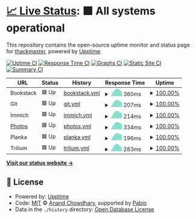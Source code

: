 # [📈 Live Status](https://thackmaster.github.io/status-gh): <!--live status--> **🟩 All systems operational**

This repository contains the open-source uptime monitor and status page for [thackmaster](https://github.com/thackmaster), powered by [Upptime](https://github.com/upptime/upptime).

[![Uptime CI](https://github.com/thackmaster/status-gh/workflows/Uptime%20CI/badge.svg)](https://github.com/thackmaster/status-gh/actions?query=workflow%3A%22Uptime+CI%22)
[![Response Time CI](https://github.com/thackmaster/status-gh/workflows/Response%20Time%20CI/badge.svg)](https://github.com/thackmaster/status-gh/actions?query=workflow%3A%22Response+Time+CI%22)
[![Graphs CI](https://github.com/thackmaster/status-gh/workflows/Graphs%20CI/badge.svg)](https://github.com/thackmaster/status-gh/actions?query=workflow%3A%22Graphs+CI%22)
[![Static Site CI](https://github.com/thackmaster/status-gh/workflows/Static%20Site%20CI/badge.svg)](https://github.com/thackmaster/status-gh/actions?query=workflow%3A%22Static+Site+CI%22)
[![Summary CI](https://github.com/thackmaster/status-gh/workflows/Summary%20CI/badge.svg)](https://github.com/thackmaster/status-gh/actions?query=workflow%3A%22Summary+CI%22)

<!--start: status pages-->
<!-- This summary is generated by Upptime (https://github.com/upptime/upptime) -->
<!-- Do not edit this manually, your changes will be overwritten -->
<!-- prettier-ignore -->
| URL | Status | History | Response Time | Uptime |
| --- | ------ | ------- | ------------- | ------ |
| <img alt="" src="https://icons.duckduckgo.com/ip3/null.ico" height="13"> Bookstack | 🟩 Up | [bookstack.yml](https://github.com/thackmaster/status-gh/commits/HEAD/history/bookstack.yml) | <details><summary><img alt="Response time graph" src="./graphs/bookstack/response-time-week.png" height="20"> 360ms</summary><br><a href="https://thackmaster.github.io/status-gh/history/bookstack"><img alt="Response time 360" src="https://img.shields.io/endpoint?url=https%3A%2F%2Fraw.githubusercontent.com%2Fthackmaster%2Fstatus-gh%2FHEAD%2Fapi%2Fbookstack%2Fresponse-time.json"></a><br><a href="https://thackmaster.github.io/status-gh/history/bookstack"><img alt="24-hour response time 360" src="https://img.shields.io/endpoint?url=https%3A%2F%2Fraw.githubusercontent.com%2Fthackmaster%2Fstatus-gh%2FHEAD%2Fapi%2Fbookstack%2Fresponse-time-day.json"></a><br><a href="https://thackmaster.github.io/status-gh/history/bookstack"><img alt="7-day response time 360" src="https://img.shields.io/endpoint?url=https%3A%2F%2Fraw.githubusercontent.com%2Fthackmaster%2Fstatus-gh%2FHEAD%2Fapi%2Fbookstack%2Fresponse-time-week.json"></a><br><a href="https://thackmaster.github.io/status-gh/history/bookstack"><img alt="30-day response time 360" src="https://img.shields.io/endpoint?url=https%3A%2F%2Fraw.githubusercontent.com%2Fthackmaster%2Fstatus-gh%2FHEAD%2Fapi%2Fbookstack%2Fresponse-time-month.json"></a><br><a href="https://thackmaster.github.io/status-gh/history/bookstack"><img alt="1-year response time 360" src="https://img.shields.io/endpoint?url=https%3A%2F%2Fraw.githubusercontent.com%2Fthackmaster%2Fstatus-gh%2FHEAD%2Fapi%2Fbookstack%2Fresponse-time-year.json"></a></details> | <details><summary><a href="https://thackmaster.github.io/status-gh/history/bookstack">100.00%</a></summary><a href="https://thackmaster.github.io/status-gh/history/bookstack"><img alt="All-time uptime 100.00%" src="https://img.shields.io/endpoint?url=https%3A%2F%2Fraw.githubusercontent.com%2Fthackmaster%2Fstatus-gh%2FHEAD%2Fapi%2Fbookstack%2Fuptime.json"></a><br><a href="https://thackmaster.github.io/status-gh/history/bookstack"><img alt="24-hour uptime 100.00%" src="https://img.shields.io/endpoint?url=https%3A%2F%2Fraw.githubusercontent.com%2Fthackmaster%2Fstatus-gh%2FHEAD%2Fapi%2Fbookstack%2Fuptime-day.json"></a><br><a href="https://thackmaster.github.io/status-gh/history/bookstack"><img alt="7-day uptime 100.00%" src="https://img.shields.io/endpoint?url=https%3A%2F%2Fraw.githubusercontent.com%2Fthackmaster%2Fstatus-gh%2FHEAD%2Fapi%2Fbookstack%2Fuptime-week.json"></a><br><a href="https://thackmaster.github.io/status-gh/history/bookstack"><img alt="30-day uptime 100.00%" src="https://img.shields.io/endpoint?url=https%3A%2F%2Fraw.githubusercontent.com%2Fthackmaster%2Fstatus-gh%2FHEAD%2Fapi%2Fbookstack%2Fuptime-month.json"></a><br><a href="https://thackmaster.github.io/status-gh/history/bookstack"><img alt="1-year uptime 100.00%" src="https://img.shields.io/endpoint?url=https%3A%2F%2Fraw.githubusercontent.com%2Fthackmaster%2Fstatus-gh%2FHEAD%2Fapi%2Fbookstack%2Fuptime-year.json"></a></details>
| <img alt="" src="https://icons.duckduckgo.com/ip3/null.ico" height="13"> Git | 🟩 Up | [git.yml](https://github.com/thackmaster/status-gh/commits/HEAD/history/git.yml) | <details><summary><img alt="Response time graph" src="./graphs/git/response-time-week.png" height="20"> 207ms</summary><br><a href="https://thackmaster.github.io/status-gh/history/git"><img alt="Response time 207" src="https://img.shields.io/endpoint?url=https%3A%2F%2Fraw.githubusercontent.com%2Fthackmaster%2Fstatus-gh%2FHEAD%2Fapi%2Fgit%2Fresponse-time.json"></a><br><a href="https://thackmaster.github.io/status-gh/history/git"><img alt="24-hour response time 207" src="https://img.shields.io/endpoint?url=https%3A%2F%2Fraw.githubusercontent.com%2Fthackmaster%2Fstatus-gh%2FHEAD%2Fapi%2Fgit%2Fresponse-time-day.json"></a><br><a href="https://thackmaster.github.io/status-gh/history/git"><img alt="7-day response time 207" src="https://img.shields.io/endpoint?url=https%3A%2F%2Fraw.githubusercontent.com%2Fthackmaster%2Fstatus-gh%2FHEAD%2Fapi%2Fgit%2Fresponse-time-week.json"></a><br><a href="https://thackmaster.github.io/status-gh/history/git"><img alt="30-day response time 207" src="https://img.shields.io/endpoint?url=https%3A%2F%2Fraw.githubusercontent.com%2Fthackmaster%2Fstatus-gh%2FHEAD%2Fapi%2Fgit%2Fresponse-time-month.json"></a><br><a href="https://thackmaster.github.io/status-gh/history/git"><img alt="1-year response time 207" src="https://img.shields.io/endpoint?url=https%3A%2F%2Fraw.githubusercontent.com%2Fthackmaster%2Fstatus-gh%2FHEAD%2Fapi%2Fgit%2Fresponse-time-year.json"></a></details> | <details><summary><a href="https://thackmaster.github.io/status-gh/history/git">100.00%</a></summary><a href="https://thackmaster.github.io/status-gh/history/git"><img alt="All-time uptime 100.00%" src="https://img.shields.io/endpoint?url=https%3A%2F%2Fraw.githubusercontent.com%2Fthackmaster%2Fstatus-gh%2FHEAD%2Fapi%2Fgit%2Fuptime.json"></a><br><a href="https://thackmaster.github.io/status-gh/history/git"><img alt="24-hour uptime 100.00%" src="https://img.shields.io/endpoint?url=https%3A%2F%2Fraw.githubusercontent.com%2Fthackmaster%2Fstatus-gh%2FHEAD%2Fapi%2Fgit%2Fuptime-day.json"></a><br><a href="https://thackmaster.github.io/status-gh/history/git"><img alt="7-day uptime 100.00%" src="https://img.shields.io/endpoint?url=https%3A%2F%2Fraw.githubusercontent.com%2Fthackmaster%2Fstatus-gh%2FHEAD%2Fapi%2Fgit%2Fuptime-week.json"></a><br><a href="https://thackmaster.github.io/status-gh/history/git"><img alt="30-day uptime 100.00%" src="https://img.shields.io/endpoint?url=https%3A%2F%2Fraw.githubusercontent.com%2Fthackmaster%2Fstatus-gh%2FHEAD%2Fapi%2Fgit%2Fuptime-month.json"></a><br><a href="https://thackmaster.github.io/status-gh/history/git"><img alt="1-year uptime 100.00%" src="https://img.shields.io/endpoint?url=https%3A%2F%2Fraw.githubusercontent.com%2Fthackmaster%2Fstatus-gh%2FHEAD%2Fapi%2Fgit%2Fuptime-year.json"></a></details>
| <img alt="" src="https://icons.duckduckgo.com/ip3/null.ico" height="13"> Immich | 🟩 Up | [immich.yml](https://github.com/thackmaster/status-gh/commits/HEAD/history/immich.yml) | <details><summary><img alt="Response time graph" src="./graphs/immich/response-time-week.png" height="20"> 214ms</summary><br><a href="https://thackmaster.github.io/status-gh/history/immich"><img alt="Response time 214" src="https://img.shields.io/endpoint?url=https%3A%2F%2Fraw.githubusercontent.com%2Fthackmaster%2Fstatus-gh%2FHEAD%2Fapi%2Fimmich%2Fresponse-time.json"></a><br><a href="https://thackmaster.github.io/status-gh/history/immich"><img alt="24-hour response time 214" src="https://img.shields.io/endpoint?url=https%3A%2F%2Fraw.githubusercontent.com%2Fthackmaster%2Fstatus-gh%2FHEAD%2Fapi%2Fimmich%2Fresponse-time-day.json"></a><br><a href="https://thackmaster.github.io/status-gh/history/immich"><img alt="7-day response time 214" src="https://img.shields.io/endpoint?url=https%3A%2F%2Fraw.githubusercontent.com%2Fthackmaster%2Fstatus-gh%2FHEAD%2Fapi%2Fimmich%2Fresponse-time-week.json"></a><br><a href="https://thackmaster.github.io/status-gh/history/immich"><img alt="30-day response time 214" src="https://img.shields.io/endpoint?url=https%3A%2F%2Fraw.githubusercontent.com%2Fthackmaster%2Fstatus-gh%2FHEAD%2Fapi%2Fimmich%2Fresponse-time-month.json"></a><br><a href="https://thackmaster.github.io/status-gh/history/immich"><img alt="1-year response time 214" src="https://img.shields.io/endpoint?url=https%3A%2F%2Fraw.githubusercontent.com%2Fthackmaster%2Fstatus-gh%2FHEAD%2Fapi%2Fimmich%2Fresponse-time-year.json"></a></details> | <details><summary><a href="https://thackmaster.github.io/status-gh/history/immich">100.00%</a></summary><a href="https://thackmaster.github.io/status-gh/history/immich"><img alt="All-time uptime 100.00%" src="https://img.shields.io/endpoint?url=https%3A%2F%2Fraw.githubusercontent.com%2Fthackmaster%2Fstatus-gh%2FHEAD%2Fapi%2Fimmich%2Fuptime.json"></a><br><a href="https://thackmaster.github.io/status-gh/history/immich"><img alt="24-hour uptime 100.00%" src="https://img.shields.io/endpoint?url=https%3A%2F%2Fraw.githubusercontent.com%2Fthackmaster%2Fstatus-gh%2FHEAD%2Fapi%2Fimmich%2Fuptime-day.json"></a><br><a href="https://thackmaster.github.io/status-gh/history/immich"><img alt="7-day uptime 100.00%" src="https://img.shields.io/endpoint?url=https%3A%2F%2Fraw.githubusercontent.com%2Fthackmaster%2Fstatus-gh%2FHEAD%2Fapi%2Fimmich%2Fuptime-week.json"></a><br><a href="https://thackmaster.github.io/status-gh/history/immich"><img alt="30-day uptime 100.00%" src="https://img.shields.io/endpoint?url=https%3A%2F%2Fraw.githubusercontent.com%2Fthackmaster%2Fstatus-gh%2FHEAD%2Fapi%2Fimmich%2Fuptime-month.json"></a><br><a href="https://thackmaster.github.io/status-gh/history/immich"><img alt="1-year uptime 100.00%" src="https://img.shields.io/endpoint?url=https%3A%2F%2Fraw.githubusercontent.com%2Fthackmaster%2Fstatus-gh%2FHEAD%2Fapi%2Fimmich%2Fuptime-year.json"></a></details>
| <img alt="" src="https://icons.duckduckgo.com/ip3/photos.wesleythacker.com.ico" height="13"> [Photos](https://photos.wesleythacker.com) | 🟩 Up | [photos.yml](https://github.com/thackmaster/status-gh/commits/HEAD/history/photos.yml) | <details><summary><img alt="Response time graph" src="./graphs/photos/response-time-week.png" height="20"> 334ms</summary><br><a href="https://thackmaster.github.io/status-gh/history/photos"><img alt="Response time 334" src="https://img.shields.io/endpoint?url=https%3A%2F%2Fraw.githubusercontent.com%2Fthackmaster%2Fstatus-gh%2FHEAD%2Fapi%2Fphotos%2Fresponse-time.json"></a><br><a href="https://thackmaster.github.io/status-gh/history/photos"><img alt="24-hour response time 334" src="https://img.shields.io/endpoint?url=https%3A%2F%2Fraw.githubusercontent.com%2Fthackmaster%2Fstatus-gh%2FHEAD%2Fapi%2Fphotos%2Fresponse-time-day.json"></a><br><a href="https://thackmaster.github.io/status-gh/history/photos"><img alt="7-day response time 334" src="https://img.shields.io/endpoint?url=https%3A%2F%2Fraw.githubusercontent.com%2Fthackmaster%2Fstatus-gh%2FHEAD%2Fapi%2Fphotos%2Fresponse-time-week.json"></a><br><a href="https://thackmaster.github.io/status-gh/history/photos"><img alt="30-day response time 334" src="https://img.shields.io/endpoint?url=https%3A%2F%2Fraw.githubusercontent.com%2Fthackmaster%2Fstatus-gh%2FHEAD%2Fapi%2Fphotos%2Fresponse-time-month.json"></a><br><a href="https://thackmaster.github.io/status-gh/history/photos"><img alt="1-year response time 334" src="https://img.shields.io/endpoint?url=https%3A%2F%2Fraw.githubusercontent.com%2Fthackmaster%2Fstatus-gh%2FHEAD%2Fapi%2Fphotos%2Fresponse-time-year.json"></a></details> | <details><summary><a href="https://thackmaster.github.io/status-gh/history/photos">100.00%</a></summary><a href="https://thackmaster.github.io/status-gh/history/photos"><img alt="All-time uptime 100.00%" src="https://img.shields.io/endpoint?url=https%3A%2F%2Fraw.githubusercontent.com%2Fthackmaster%2Fstatus-gh%2FHEAD%2Fapi%2Fphotos%2Fuptime.json"></a><br><a href="https://thackmaster.github.io/status-gh/history/photos"><img alt="24-hour uptime 100.00%" src="https://img.shields.io/endpoint?url=https%3A%2F%2Fraw.githubusercontent.com%2Fthackmaster%2Fstatus-gh%2FHEAD%2Fapi%2Fphotos%2Fuptime-day.json"></a><br><a href="https://thackmaster.github.io/status-gh/history/photos"><img alt="7-day uptime 100.00%" src="https://img.shields.io/endpoint?url=https%3A%2F%2Fraw.githubusercontent.com%2Fthackmaster%2Fstatus-gh%2FHEAD%2Fapi%2Fphotos%2Fuptime-week.json"></a><br><a href="https://thackmaster.github.io/status-gh/history/photos"><img alt="30-day uptime 100.00%" src="https://img.shields.io/endpoint?url=https%3A%2F%2Fraw.githubusercontent.com%2Fthackmaster%2Fstatus-gh%2FHEAD%2Fapi%2Fphotos%2Fuptime-month.json"></a><br><a href="https://thackmaster.github.io/status-gh/history/photos"><img alt="1-year uptime 100.00%" src="https://img.shields.io/endpoint?url=https%3A%2F%2Fraw.githubusercontent.com%2Fthackmaster%2Fstatus-gh%2FHEAD%2Fapi%2Fphotos%2Fuptime-year.json"></a></details>
| <img alt="" src="https://icons.duckduckgo.com/ip3/null.ico" height="13"> Planka | 🟩 Up | [planka.yml](https://github.com/thackmaster/status-gh/commits/HEAD/history/planka.yml) | <details><summary><img alt="Response time graph" src="./graphs/planka/response-time-week.png" height="20"> 196ms</summary><br><a href="https://thackmaster.github.io/status-gh/history/planka"><img alt="Response time 196" src="https://img.shields.io/endpoint?url=https%3A%2F%2Fraw.githubusercontent.com%2Fthackmaster%2Fstatus-gh%2FHEAD%2Fapi%2Fplanka%2Fresponse-time.json"></a><br><a href="https://thackmaster.github.io/status-gh/history/planka"><img alt="24-hour response time 196" src="https://img.shields.io/endpoint?url=https%3A%2F%2Fraw.githubusercontent.com%2Fthackmaster%2Fstatus-gh%2FHEAD%2Fapi%2Fplanka%2Fresponse-time-day.json"></a><br><a href="https://thackmaster.github.io/status-gh/history/planka"><img alt="7-day response time 196" src="https://img.shields.io/endpoint?url=https%3A%2F%2Fraw.githubusercontent.com%2Fthackmaster%2Fstatus-gh%2FHEAD%2Fapi%2Fplanka%2Fresponse-time-week.json"></a><br><a href="https://thackmaster.github.io/status-gh/history/planka"><img alt="30-day response time 196" src="https://img.shields.io/endpoint?url=https%3A%2F%2Fraw.githubusercontent.com%2Fthackmaster%2Fstatus-gh%2FHEAD%2Fapi%2Fplanka%2Fresponse-time-month.json"></a><br><a href="https://thackmaster.github.io/status-gh/history/planka"><img alt="1-year response time 196" src="https://img.shields.io/endpoint?url=https%3A%2F%2Fraw.githubusercontent.com%2Fthackmaster%2Fstatus-gh%2FHEAD%2Fapi%2Fplanka%2Fresponse-time-year.json"></a></details> | <details><summary><a href="https://thackmaster.github.io/status-gh/history/planka">100.00%</a></summary><a href="https://thackmaster.github.io/status-gh/history/planka"><img alt="All-time uptime 100.00%" src="https://img.shields.io/endpoint?url=https%3A%2F%2Fraw.githubusercontent.com%2Fthackmaster%2Fstatus-gh%2FHEAD%2Fapi%2Fplanka%2Fuptime.json"></a><br><a href="https://thackmaster.github.io/status-gh/history/planka"><img alt="24-hour uptime 100.00%" src="https://img.shields.io/endpoint?url=https%3A%2F%2Fraw.githubusercontent.com%2Fthackmaster%2Fstatus-gh%2FHEAD%2Fapi%2Fplanka%2Fuptime-day.json"></a><br><a href="https://thackmaster.github.io/status-gh/history/planka"><img alt="7-day uptime 100.00%" src="https://img.shields.io/endpoint?url=https%3A%2F%2Fraw.githubusercontent.com%2Fthackmaster%2Fstatus-gh%2FHEAD%2Fapi%2Fplanka%2Fuptime-week.json"></a><br><a href="https://thackmaster.github.io/status-gh/history/planka"><img alt="30-day uptime 100.00%" src="https://img.shields.io/endpoint?url=https%3A%2F%2Fraw.githubusercontent.com%2Fthackmaster%2Fstatus-gh%2FHEAD%2Fapi%2Fplanka%2Fuptime-month.json"></a><br><a href="https://thackmaster.github.io/status-gh/history/planka"><img alt="1-year uptime 100.00%" src="https://img.shields.io/endpoint?url=https%3A%2F%2Fraw.githubusercontent.com%2Fthackmaster%2Fstatus-gh%2FHEAD%2Fapi%2Fplanka%2Fuptime-year.json"></a></details>
| <img alt="" src="https://icons.duckduckgo.com/ip3/null.ico" height="13"> Trilium | 🟩 Up | [trilium.yml](https://github.com/thackmaster/status-gh/commits/HEAD/history/trilium.yml) | <details><summary><img alt="Response time graph" src="./graphs/trilium/response-time-week.png" height="20"> 283ms</summary><br><a href="https://thackmaster.github.io/status-gh/history/trilium"><img alt="Response time 283" src="https://img.shields.io/endpoint?url=https%3A%2F%2Fraw.githubusercontent.com%2Fthackmaster%2Fstatus-gh%2FHEAD%2Fapi%2Ftrilium%2Fresponse-time.json"></a><br><a href="https://thackmaster.github.io/status-gh/history/trilium"><img alt="24-hour response time 283" src="https://img.shields.io/endpoint?url=https%3A%2F%2Fraw.githubusercontent.com%2Fthackmaster%2Fstatus-gh%2FHEAD%2Fapi%2Ftrilium%2Fresponse-time-day.json"></a><br><a href="https://thackmaster.github.io/status-gh/history/trilium"><img alt="7-day response time 283" src="https://img.shields.io/endpoint?url=https%3A%2F%2Fraw.githubusercontent.com%2Fthackmaster%2Fstatus-gh%2FHEAD%2Fapi%2Ftrilium%2Fresponse-time-week.json"></a><br><a href="https://thackmaster.github.io/status-gh/history/trilium"><img alt="30-day response time 283" src="https://img.shields.io/endpoint?url=https%3A%2F%2Fraw.githubusercontent.com%2Fthackmaster%2Fstatus-gh%2FHEAD%2Fapi%2Ftrilium%2Fresponse-time-month.json"></a><br><a href="https://thackmaster.github.io/status-gh/history/trilium"><img alt="1-year response time 283" src="https://img.shields.io/endpoint?url=https%3A%2F%2Fraw.githubusercontent.com%2Fthackmaster%2Fstatus-gh%2FHEAD%2Fapi%2Ftrilium%2Fresponse-time-year.json"></a></details> | <details><summary><a href="https://thackmaster.github.io/status-gh/history/trilium">100.00%</a></summary><a href="https://thackmaster.github.io/status-gh/history/trilium"><img alt="All-time uptime 100.00%" src="https://img.shields.io/endpoint?url=https%3A%2F%2Fraw.githubusercontent.com%2Fthackmaster%2Fstatus-gh%2FHEAD%2Fapi%2Ftrilium%2Fuptime.json"></a><br><a href="https://thackmaster.github.io/status-gh/history/trilium"><img alt="24-hour uptime 100.00%" src="https://img.shields.io/endpoint?url=https%3A%2F%2Fraw.githubusercontent.com%2Fthackmaster%2Fstatus-gh%2FHEAD%2Fapi%2Ftrilium%2Fuptime-day.json"></a><br><a href="https://thackmaster.github.io/status-gh/history/trilium"><img alt="7-day uptime 100.00%" src="https://img.shields.io/endpoint?url=https%3A%2F%2Fraw.githubusercontent.com%2Fthackmaster%2Fstatus-gh%2FHEAD%2Fapi%2Ftrilium%2Fuptime-week.json"></a><br><a href="https://thackmaster.github.io/status-gh/history/trilium"><img alt="30-day uptime 100.00%" src="https://img.shields.io/endpoint?url=https%3A%2F%2Fraw.githubusercontent.com%2Fthackmaster%2Fstatus-gh%2FHEAD%2Fapi%2Ftrilium%2Fuptime-month.json"></a><br><a href="https://thackmaster.github.io/status-gh/history/trilium"><img alt="1-year uptime 100.00%" src="https://img.shields.io/endpoint?url=https%3A%2F%2Fraw.githubusercontent.com%2Fthackmaster%2Fstatus-gh%2FHEAD%2Fapi%2Ftrilium%2Fuptime-year.json"></a></details>

<!--end: status pages-->

[**Visit our status website →**](https://thackmaster.github.io/status-gh)

## 📄 License

- Powered by: [Upptime](https://github.com/upptime/upptime)
- Code: [MIT](./LICENSE) © [Anand Chowdhary](https://anandchowdhary.com), supported by [Pabio](https://pabio.com)
- Data in the `./history` directory: [Open Database License](https://opendatacommons.org/licenses/odbl/1-0/)
